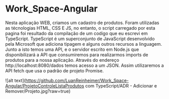 # Work_Space-Angular

Nesta aplicação WEB, criamos um cadastro de produtos.
Foram utilizadas as técnologias HTML, CSS E JS, no entanto, o script carregado por esta pagina foi resultado da compilação de um codigo que eu escrevi em TypeScript.
TypeScript é um superconjunto de JavaScript desenvolvido pela Microsoft que adiciona tipagem e alguns outros recursos a linguagem.
Junto a isto temos uma API, e o servidor escrito em Node.js que disponibilizará a API que consumiremos para realizarmos imports de produtos para a nossa aplicação.
Através do endereço http://localhost:8080/dados temos acesso a um JSON.
Assim utilizaremos a API fetch que usa o padrão de projeto Promise.

![alt text](https://github.com/LuanReinheimer/Work_Space-Angular/ProjetoControleListaProdutos com TypeScript/ADR - Adicionar e Remover/Projeto.jpg?raw=true)
